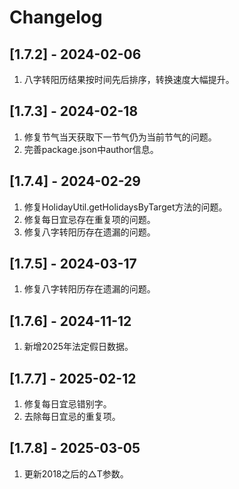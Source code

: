 # Changelog


## [1.7.2] - 2024-02-06
1. 八字转阳历结果按时间先后排序，转换速度大幅提升。

## [1.7.3] - 2024-02-18
1. 修复节气当天获取下一节气仍为当前节气的问题。
2. 完善package.json中author信息。

## [1.7.4] - 2024-02-29
1. 修复HolidayUtil.getHolidaysByTarget方法的问题。
2. 修复每日宜忌存在重复项的问题。
3. 修复八字转阳历存在遗漏的问题。

## [1.7.5] - 2024-03-17
1. 修复八字转阳历存在遗漏的问题。

## [1.7.6] - 2024-11-12
1. 新增2025年法定假日数据。

## [1.7.7] - 2025-02-12
1. 修复每日宜忌错别字。
2. 去除每日宜忌的重复项。

## [1.7.8] - 2025-03-05
1. 更新2018之后的△T参数。
